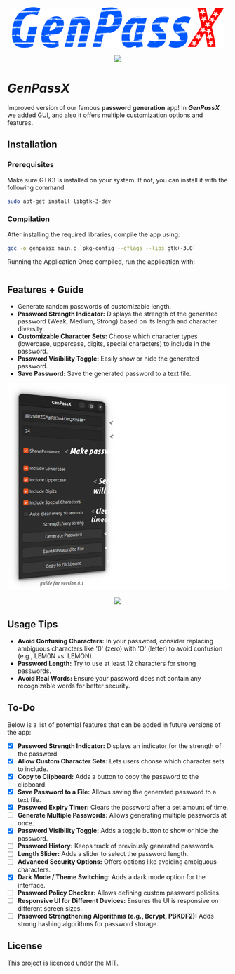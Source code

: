 <p align="center">
  <img src="Logo.png" alt="Logo"/>
</p>

<p align="center">
  <img src="https://img.shields.io/badge/LICENSE-MIT-green"/>
</p>

# ***GenPassX***

Improved version of our famous **password generation** app! In ***GenPassX*** we added GUI, and also it offers multiple customization options and features.

## Installation

### Prerequisites
Make sure GTK3 is installed on your system. If not, you can install it with the following command:
```bash
sudo apt-get install libgtk-3-dev
```

### Compilation
After installing the required libraries, compile the app using:

```bash
gcc -o genpassx main.c `pkg-config --cflags --libs gtk+-3.0`
```

Running the Application
Once compiled, run the application with:
```bash

```

## Features + Guide
- Generate random passwords of customizable length.
- **Password Strength Indicator:** Displays the strength of the generated password (Weak, Medium, Strong) based on its length and character diversity.
- **Customizable Character Sets:** Choose which character types (lowercase, uppercase, digits, special characters) to include in the password.
- **Password Visibility Toggle:** Easily show or hide the generated password.
- **Save Password:** Save the generated password to a text file.

<p align="center">
  <img src="Guide.png" alt="Guide Logo"/>
</p>

<p align="center">
  <img src="https://img.shields.io/badge/LICENSE-MIT-green"/>
</p>

## Usage Tips
- **Avoid Confusing Characters:** In your password, consider replacing ambiguous characters like '0' (zero) with 'O' (letter) to avoid confusion (e.g., LEM0N vs. LEMON).
- **Password Length:** Try to use at least 12 characters for strong passwords.
- **Avoid Real Words:** Ensure your password does not contain any recognizable words for better security.

## To-Do
Below is a list of potential features that can be added in future versions of the app:

- [X] **Password Strength Indicator:** Displays an indicator for the strength of the password.
- [X] **Allow Custom Character Sets:** Lets users choose which character sets to include.
- [X] **Copy to Clipboard:** Adds a button to copy the password to the clipboard.
- [X] **Save Password to a File:** Allows saving the generated password to a text file.
- [X] **Password Expiry Timer:** Clears the password after a set amount of time.
- [ ] **Generate Multiple Passwords:**
Allows generating multiple passwords at once.
- [X] **Password Visibility Toggle:** Adds a toggle button to show or hide the password.
- [ ] **Password History:** Keeps track of previously generated passwords.
- [ ] **Length Slider:** Adds a slider to select the password length.
- [ ] **Advanced Security Options:** Offers options like avoiding ambiguous characters.
- [X] **Dark Mode / Theme Switching:** Adds a dark mode option for the interface.
- [ ] **Password Policy Checker:** Allows defining custom password policies.
- [ ] **Responsive UI for Different Devices:** Ensures the UI is responsive on different screen sizes.
- [ ] **Password Strengthening Algorithms (e.g., Bcrypt, PBKDF2):** Adds strong hashing algorithms for password storage.

## License

This project is licenced under the MIT.

